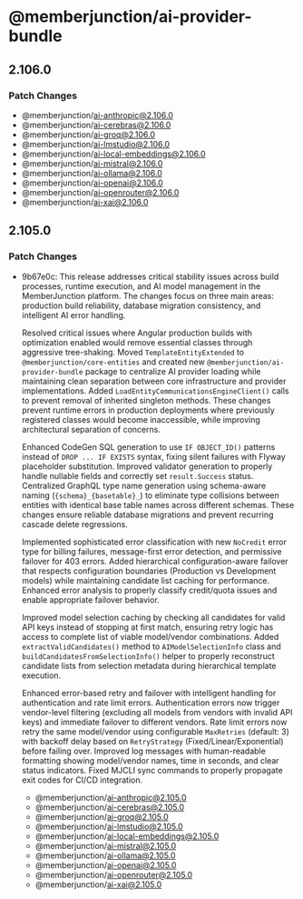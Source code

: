 # @memberjunction/ai-provider-bundle

## 2.106.0

### Patch Changes

- @memberjunction/ai-anthropic@2.106.0
- @memberjunction/ai-cerebras@2.106.0
- @memberjunction/ai-groq@2.106.0
- @memberjunction/ai-lmstudio@2.106.0
- @memberjunction/ai-local-embeddings@2.106.0
- @memberjunction/ai-mistral@2.106.0
- @memberjunction/ai-ollama@2.106.0
- @memberjunction/ai-openai@2.106.0
- @memberjunction/ai-openrouter@2.106.0
- @memberjunction/ai-xai@2.106.0

## 2.105.0

### Patch Changes

- 9b67e0c: This release addresses critical stability issues across build processes, runtime execution, and AI model management in the MemberJunction platform. The changes focus on three main areas: production build reliability, database migration consistency, and intelligent AI error handling.

  Resolved critical issues where Angular production builds with optimization enabled would remove essential classes through aggressive tree-shaking. Moved `TemplateEntityExtended` to `@memberjunction/core-entities` and created new `@memberjunction/ai-provider-bundle` package to centralize AI provider loading while maintaining clean separation between core infrastructure and provider implementations. Added `LoadEntityCommunicationsEngineClient()` calls to prevent removal of inherited singleton methods. These changes prevent runtime errors in production deployments where previously registered classes would become inaccessible, while improving architectural separation of concerns.

  Enhanced CodeGen SQL generation to use `IF OBJECT_ID()` patterns instead of `DROP ... IF EXISTS` syntax, fixing silent failures with Flyway placeholder substitution. Improved validator generation to properly handle nullable fields and correctly set `result.Success` status. Centralized GraphQL type name generation using schema-aware naming (`{schema}_{basetable}_`) to eliminate type collisions between entities with identical base table names across different schemas. These changes ensure reliable database migrations and prevent recurring cascade delete regressions.

  Implemented sophisticated error classification with new `NoCredit` error type for billing failures, message-first error detection, and permissive failover for 403 errors. Added hierarchical configuration-aware failover that respects configuration boundaries (Production vs Development models) while maintaining candidate list caching for performance. Enhanced error analysis to properly classify credit/quota issues and enable appropriate failover behavior.

  Improved model selection caching by checking all candidates for valid API keys instead of stopping at first match, ensuring retry logic has access to complete list of viable model/vendor combinations. Added `extractValidCandidates()` method to `AIModelSelectionInfo` class and `buildCandidatesFromSelectionInfo()` helper to properly reconstruct candidate lists from selection metadata during hierarchical template execution.

  Enhanced error-based retry and failover with intelligent handling for authentication and rate limit errors. Authentication errors now trigger vendor-level filtering (excluding all models from vendors with invalid API keys) and immediate failover to different vendors. Rate limit errors now retry the same model/vendor using configurable `MaxRetries` (default: 3) with backoff delay based on `RetryStrategy` (Fixed/Linear/Exponential) before failing over. Improved log messages with human-readable formatting showing model/vendor names, time in seconds, and clear status indicators. Fixed MJCLI sync commands to properly propagate exit codes for CI/CD integration.

  - @memberjunction/ai-anthropic@2.105.0
  - @memberjunction/ai-cerebras@2.105.0
  - @memberjunction/ai-groq@2.105.0
  - @memberjunction/ai-lmstudio@2.105.0
  - @memberjunction/ai-local-embeddings@2.105.0
  - @memberjunction/ai-mistral@2.105.0
  - @memberjunction/ai-ollama@2.105.0
  - @memberjunction/ai-openai@2.105.0
  - @memberjunction/ai-openrouter@2.105.0
  - @memberjunction/ai-xai@2.105.0
